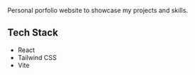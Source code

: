 Personal porfolio website to showcase my projects and skills.

## Tech Stack

- React
- Tailwind CSS
- Vite
